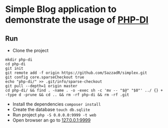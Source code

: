 # Simple Blog application to demonstrate the usage of [PHP-DI](http://php-di.org/)

## Run
- Clone the project
```
mkdir php-di
cd php-di
git init
git remote add -f origin https://github.com/SazzadR/simplex.git
git config core.sparseCheckout true
echo "php-di/" >> .git/info/sparse-checkout
git pull --depth=1 origin master
cd php-di/ && find . -name . -o -exec sh -c 'mv -- "$@" "$0"' ../ {} + -type d -prune && cd .. && rm -rf php-di && rm -rf .git
```
- Install the dependencies `composer install`
- Create the database `touch db.sqlite`
- Run project `php -S 0.0.0.0:9999 -t web`
- Open browser an go to [127.0.0.1:9999](http://127.0.0.1:9999/)
